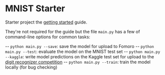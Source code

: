 MNIST Starter
===

Starter project the [getting started](https://fomoro.gitbooks.io/guide/content/getting_started.html) guide.

They're not required for the guide but the file `main.py` has a few of command-line options for common tasks:

-- `python main.py --save`: save the model for upload to Fomoro
-- `python main.py --test`: evaluate the model on the MNIST test set
-- `python main.py --kaggle`: write model predictions on the Kaggle test set for upload to the [digit recognizer competition](https://www.kaggle.com/c/digit-recognizer)
-- `python main.py --train`: train the model locally (for bug checking)
